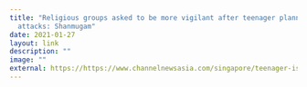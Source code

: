 ```yaml
---
title: "Religious groups asked to be more vigilant after teenager planned mosque
  attacks: Shanmugam"
date: 2021-01-27
layout: link
description: ""
image: ""
external: https://https://www.channelnewsasia.com/singapore/teenager-isa-planned-mosque-attack-religious-group-shanmugam-435086
---
```

